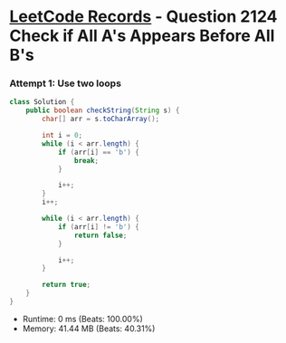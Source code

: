 # [LeetCode Records](../../README.md) - Question 2124 Check if All A's Appears Before All B's

### Attempt 1: Use two loops
```java
class Solution {
    public boolean checkString(String s) {
        char[] arr = s.toCharArray();

        int i = 0;
        while (i < arr.length) {
            if (arr[i] == 'b') {
                break;
            }

            i++;
        }
        i++;

        while (i < arr.length) {
            if (arr[i] != 'b') {
                return false;
            }

            i++;
        }

        return true;
    }
}
```
- Runtime: 0 ms (Beats: 100.00%)
- Memory: 41.44 MB (Beats: 40.31%)

<br>
